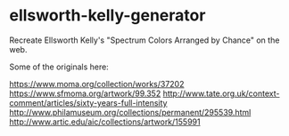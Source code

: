 # ellsworth-kelly-generator
Recreate Ellsworth Kelly's "Spectrum Colors Arranged by Chance" on the web.

Some of the originals here:

https://www.moma.org/collection/works/37202
https://www.sfmoma.org/artwork/99.352
http://www.tate.org.uk/context-comment/articles/sixty-years-full-intensity
http://www.philamuseum.org/collections/permanent/295539.html
http://www.artic.edu/aic/collections/artwork/155991
